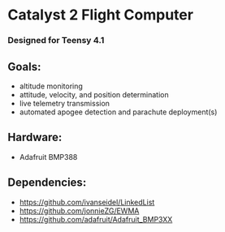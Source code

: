 # Catalyst 2 Flight Computer
### Designed for Teensy 4.1

## Goals:
- altitude monitoring
- attitude, velocity, and position determination
- live telemetry transmission
- automated apogee detection and parachute deployment(s)

## Hardware:
- Adafruit BMP388

## Dependencies:
- https://github.com/ivanseidel/LinkedList
- https://github.com/jonnieZG/EWMA
- https://github.com/adafruit/Adafruit_BMP3XX
